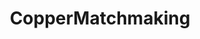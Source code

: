 ---
title: "CopperMatchmaking"
description: "Simple matchmaking server for creating two even player count teams for use in peer to peer"
hidden: false
link: "https://github.com/copperdevs/CopperMatchmaking"
source: "https://github.com/copperdevs/CopperMatchmaking"
category: Libraries
---